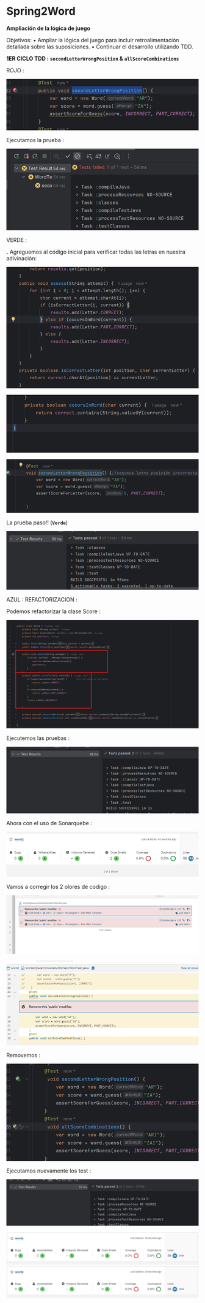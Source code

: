 # Spring2Word

**Ampliación de la lógica de juego**

Objetivos:
• Ampliar la lógica del juego para incluir retroalimentación detallada sobre las suposiciones.
• Continuar el desarrollo utilizando TDD.

**1ER CICLO TDD :  `secondLetterWrongPosition` & `allScoreCombinations`**

ROJO :

![Untitled](images/Untitled.png)

Ejecutamos  la prueba :

![Untitled](images/Untitled%201.png)

VERDE :

**.** Agreguemos al código inicial para verificar todas las letras en nuestra adivinación:

![Untitled](images/Untitled%202.png)

![Untitled](images/Untitled%203.png)

![Untitled](images/Untitled%204.png)

La prueba paso!! (**`Verde`**)

![Untitled](images/Untitled%205.png)

AZUL : REFACTORIZACION :

Podemos refactorizar la clase Score :

![Untitled](images/Untitled%206.png)

Ejecutemos las pruebas :

![Untitled](images/Untitled%207.png)

Ahora con el uso de Sonarquebe :

![Untitled](images/Untitled%208.png)

Vamos a corregir los 2 olores de codigo :

![Untitled](images/Untitled%209.png)

![Untitled](images/Untitled%2010.png)

Removemos :

![Untitled](images/Untitled%2011.png)

Ejecutamos nuevamente los test :

![Untitled](images/Untitled%2012.png)

![Untitled](images/Untitled%2013.png)
![Untitled](images/Untitled%2013.png)